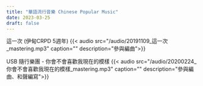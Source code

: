 ```yaml
---
title: "華語流行音樂 Chinese Popular Music"
date: 2023-03-25
draft: false
---
```




這一次 (伊甸CRPD 5週年)
{{< audio src="/audio/20191109_這一次_mastering.mp3" caption="" description="參與編曲">}}

USB 隨行樂團 - 你會不會喜歡我現在的模樣
{{< audio src="/audio/20200224_你會不會喜歡我現在的模樣_mastering.mp3" caption="" description="參與編曲、和聲編寫">}}